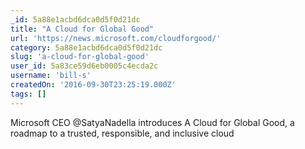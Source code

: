```yaml
---
_id: 5a88e1acbd6dca0d5f0d21dc
title: "A Cloud for Global Good"
url: 'https://news.microsoft.com/cloudforgood/'
category: 5a88e1acbd6dca0d5f0d21dc
slug: 'a-cloud-for-global-good'
user_id: 5a83ce59d6eb0005c4ecda2c
username: 'bill-s'
createdOn: '2016-09-30T23:25:19.000Z'
tags: []
---
```


Microsoft CEO @SatyaNadella introduces A Cloud for Global Good, a roadmap to a trusted, responsible, and inclusive cloud
